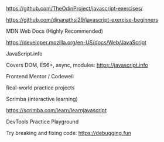 https://github.com/TheOdinProject/javascript-exercises/

https://github.com/dinanathsj29/javascript-exercise-beginners

MDN Web Docs (Highly Recommended)

https://developer.mozilla.org/en-US/docs/Web/JavaScript

JavaScript.info

Covers DOM, ES6+, async, modules: https://javascript.info

Frontend Mentor / Codewell

Real-world practice projects

Scrimba (interactive learning)

https://scrimba.com/learn/learnjavascript

DevTools Practice Playground

Try breaking and fixing code: https://debugging.fun